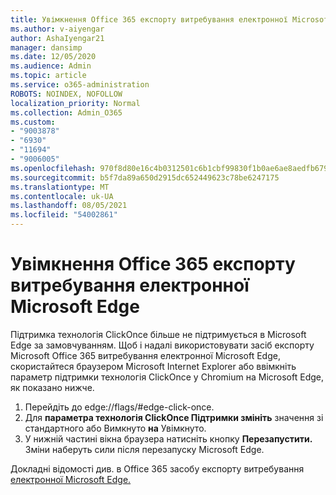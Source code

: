 ```yaml
---
title: Увімкнення Office 365 експорту витребування електронної Microsoft Edge
ms.author: v-aiyengar
author: AshaIyengar21
manager: dansimp
ms.date: 12/05/2020
ms.audience: Admin
ms.topic: article
ms.service: o365-administration
ROBOTS: NOINDEX, NOFOLLOW
localization_priority: Normal
ms.collection: Admin_O365
ms.custom:
- "9003878"
- "6930"
- "11694"
- "9006005"
ms.openlocfilehash: 970f8d80e16c4b0312501c6b1cbf99830f1b0ae6ae8aedfb679ca2cbd9709112
ms.sourcegitcommit: b5f7da89a650d2915dc652449623c78be6247175
ms.translationtype: MT
ms.contentlocale: uk-UA
ms.lasthandoff: 08/05/2021
ms.locfileid: "54002861"
---
```

# <a name="enable-office-365-ediscovery-export-tool-in-microsoft-edge"></a>Увімкнення Office 365 експорту витребування електронної Microsoft Edge

Підтримка технологія ClickOnce більше не підтримується в Microsoft Edge за замовчуванням. Щоб і надалі використовувати засіб експорту Microsoft Office 365 витребування електронної Microsoft Edge, скористайтеся браузером Microsoft Internet Explorer або ввімкніть параметр підтримки технологія ClickOnce у Chromium на Microsoft Edge, як показано нижче.

1. Перейдіть до edge://flags/#edge-click-once.
1. Для **параметра технологія ClickOnce Підтримки змініть**  значення зі стандартного або Вимкнуто **на** Увімкнуто. 
1. У нижній частині вікна браузера натисніть кнопку **Перезапустити.** Зміни наберуть сили після перезапуску Microsoft Edge.

Докладні відомості див. в Office 365 засобу експорту витребування [електронної Microsoft Edge.](https://go.microsoft.com/fwlink/?linkid=2111611)
